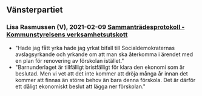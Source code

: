 ## Vänsterpartiet

### Lisa Rasmussen (V), **2021-02-09** [Sammanträdesprotokoll - Kommunstyrelsens verksamhetsutskott](https://handlingar.nacka.se/handlingar/Kommunstyrelsens_verksamhetsutskot/2021/2021-02-09/00_Protokoll_KSVU_2021-02-09.pdf)

* "Hade jag fått yrka hade jag yrkat bifall till Socialdemokraternas avslagsyrkande och yrkande om att man ska återkomma i ärendet med en plan för renovering av förskolan istället."
* "Barnunderlaget är tillfälligt bristfälligt för klara den ekonomi som är beslutad. Men vi vet att det inte kommer att dröja många år innan det kommer att finnas än större behov än bara denna förskola. Det är därför ett dåligt ekonomiskt beslut att lägga ner förskolan."
